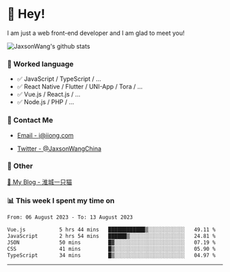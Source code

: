 # 👋 Hey!

I am just a web front-end developer and I am glad to meet you!

![JaxsonWang's github stats](https://github-readme-stats.vercel.app/api?username=JaxsonWang&&show_icons=true&&title_color=1abc9c&&icon_color=1abc9c)


### 📝 Worked language

- ✅ JavaScript / TypeScript / ...
- ✅ React Native / Flutter / UNI-App / Tora / ...
- ✅ Vue.js / React.js / ...
- ✅ Node.js / PHP / ...

### 📮 Contact Me

- [Email - i@iiong.com](mailto:i@iiong.com)

- [Twitter - @JaxsonWangChina](https://twitter.com/JaxsonWangChina)

### 🤪 Other

[📌 My Blog - 淮城一只猫](https://iiong.com)

### 📊 This week I spent my time on

<!--START_SECTION:waka-->

```txt
From: 06 August 2023 - To: 13 August 2023

Vue.js           5 hrs 44 mins   ████████████▒░░░░░░░░░░░░   49.11 %
JavaScript       2 hrs 54 mins   ██████▒░░░░░░░░░░░░░░░░░░   24.81 %
JSON             50 mins         █▓░░░░░░░░░░░░░░░░░░░░░░░   07.19 %
CSS              41 mins         █▒░░░░░░░░░░░░░░░░░░░░░░░   05.90 %
TypeScript       34 mins         █▒░░░░░░░░░░░░░░░░░░░░░░░   04.97 %
```

<!--END_SECTION:waka-->

---
